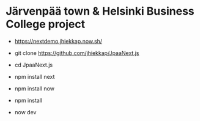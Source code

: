 # Järvenpää town & Helsinki Business College project

 
- https://nextdemo.jhiekkap.now.sh/


- git clone https://github.com/jhiekkap/JpaaNext.js
- cd JpaaNext.js
- npm install next
- npm install now
- npm install
- now dev
